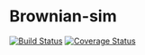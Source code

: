 Brownian-sim
========

[![Build Status](https://travis-ci.org/equal-l2/brownian-sim.svg?branch=master)](https://travis-ci.org/equal-l2/brownian-sim)
[![Coverage Status](https://coveralls.io/repos/github/equal-l2/brownian-sim/badge.svg?branch=master)](https://coveralls.io/github/equal-l2/brownian-sim?branch=master)
